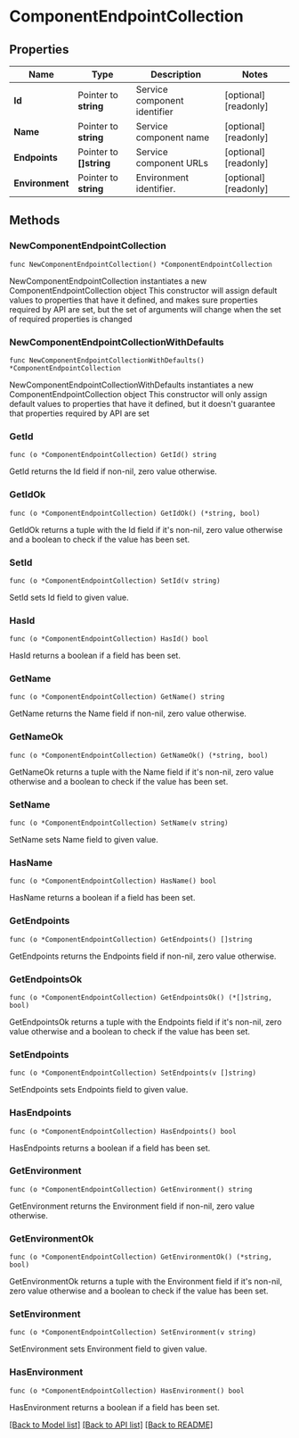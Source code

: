 # ComponentEndpointCollection

## Properties

Name | Type | Description | Notes
------------ | ------------- | ------------- | -------------
**Id** | Pointer to **string** | Service component identifier | [optional] [readonly] 
**Name** | Pointer to **string** | Service component name | [optional] [readonly] 
**Endpoints** | Pointer to **[]string** | Service component URLs | [optional] [readonly] 
**Environment** | Pointer to **string** | Environment identifier. | [optional] [readonly] 

## Methods

### NewComponentEndpointCollection

`func NewComponentEndpointCollection() *ComponentEndpointCollection`

NewComponentEndpointCollection instantiates a new ComponentEndpointCollection object
This constructor will assign default values to properties that have it defined,
and makes sure properties required by API are set, but the set of arguments
will change when the set of required properties is changed

### NewComponentEndpointCollectionWithDefaults

`func NewComponentEndpointCollectionWithDefaults() *ComponentEndpointCollection`

NewComponentEndpointCollectionWithDefaults instantiates a new ComponentEndpointCollection object
This constructor will only assign default values to properties that have it defined,
but it doesn't guarantee that properties required by API are set

### GetId

`func (o *ComponentEndpointCollection) GetId() string`

GetId returns the Id field if non-nil, zero value otherwise.

### GetIdOk

`func (o *ComponentEndpointCollection) GetIdOk() (*string, bool)`

GetIdOk returns a tuple with the Id field if it's non-nil, zero value otherwise
and a boolean to check if the value has been set.

### SetId

`func (o *ComponentEndpointCollection) SetId(v string)`

SetId sets Id field to given value.

### HasId

`func (o *ComponentEndpointCollection) HasId() bool`

HasId returns a boolean if a field has been set.

### GetName

`func (o *ComponentEndpointCollection) GetName() string`

GetName returns the Name field if non-nil, zero value otherwise.

### GetNameOk

`func (o *ComponentEndpointCollection) GetNameOk() (*string, bool)`

GetNameOk returns a tuple with the Name field if it's non-nil, zero value otherwise
and a boolean to check if the value has been set.

### SetName

`func (o *ComponentEndpointCollection) SetName(v string)`

SetName sets Name field to given value.

### HasName

`func (o *ComponentEndpointCollection) HasName() bool`

HasName returns a boolean if a field has been set.

### GetEndpoints

`func (o *ComponentEndpointCollection) GetEndpoints() []string`

GetEndpoints returns the Endpoints field if non-nil, zero value otherwise.

### GetEndpointsOk

`func (o *ComponentEndpointCollection) GetEndpointsOk() (*[]string, bool)`

GetEndpointsOk returns a tuple with the Endpoints field if it's non-nil, zero value otherwise
and a boolean to check if the value has been set.

### SetEndpoints

`func (o *ComponentEndpointCollection) SetEndpoints(v []string)`

SetEndpoints sets Endpoints field to given value.

### HasEndpoints

`func (o *ComponentEndpointCollection) HasEndpoints() bool`

HasEndpoints returns a boolean if a field has been set.

### GetEnvironment

`func (o *ComponentEndpointCollection) GetEnvironment() string`

GetEnvironment returns the Environment field if non-nil, zero value otherwise.

### GetEnvironmentOk

`func (o *ComponentEndpointCollection) GetEnvironmentOk() (*string, bool)`

GetEnvironmentOk returns a tuple with the Environment field if it's non-nil, zero value otherwise
and a boolean to check if the value has been set.

### SetEnvironment

`func (o *ComponentEndpointCollection) SetEnvironment(v string)`

SetEnvironment sets Environment field to given value.

### HasEnvironment

`func (o *ComponentEndpointCollection) HasEnvironment() bool`

HasEnvironment returns a boolean if a field has been set.


[[Back to Model list]](../README.md#documentation-for-models) [[Back to API list]](../README.md#documentation-for-api-endpoints) [[Back to README]](../README.md)


